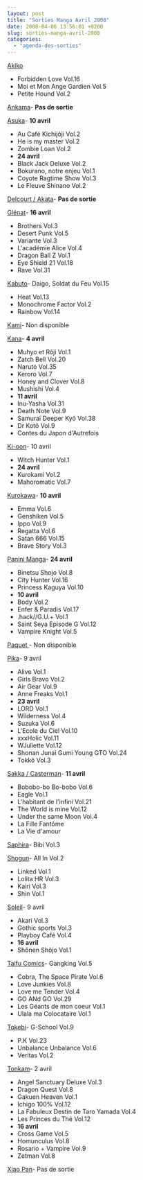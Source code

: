 ```yaml
---
layout: post
title: "Sorties Manga Avril 2008"
date: 2008-04-06 13:56:01 +0200
slug: sorties-manga-avril-2008
categories:
  - "agenda-des-sorties"
---
```


[Akiko](http://www.seebd.fr/)

- Forbidden Love Vol.16
- Moi et Mon Ange Gardien Vol.5
- Petite Hound Vol.2
 
[Ankama](http://www.ankama-editions.com)- **Pas de sortie**
 
[Asuka](http://www.asuka.fr/)- **10 avril**
- Au Café Kichijôji Vol.2
- He is my master Vol.2
- Zombie Loan Vol.2
- **24 avril**
- Black Jack Deluxe Vol.2
- Bokurano, notre enjeu Vol.1
- Coyote Ragtime Show Vol.3
- Le Fleuve Shinano Vol.2
 
[Delcourt / Akata](http://www.akata.fr)- **Pas de sortie**
 
[Glénat](http://www.glenatmanga.com)- **16 avril**
- Brothers Vol.3
- Desert Punk Vol.5
- Variante Vol.3
- L'académie Alice Vol.4
- Dragon Ball Z Vol.1
- Eye Shield 21 Vol.18
- Rave Vol.31
 
[Kabuto](http://www.seebd.fr/)- Daigo, Soldat du Feu Vol.15
- Heat Vol.13
- Monochrome Factor Vol.2
- Rainbow Vol.14
 
[Kami](http://www.mangakami.com/)- Non disponible
 
[Kana](http://www.mangakana.com)- **4 avril**
- Muhyo et Rôji Vol.1
- Zatch Bell Vol.20
- Naruto Vol.35
- Keroro Vol.7
- Honey and Clover Vol.8
- Mushishi Vol.4
- **11 avril**
- Inu-Yasha Vol.31
- Death Note Vol.9
- Samuraï Deeper Kyô Vol.38
- Dr Kotô Vol.9
- Contes du Japon d'Autrefois
 
[Ki-oon](http://www.ki-oon.com/)- 10 avril
- Witch Hunter Vol.1
- **24 avril**
- Kurokami Vol.2
- Mahoromatic Vol.7
 
[Kurokawa](http://www.kurokawa.fr/)- **10 avril**
- Emma Vol.6
- Genshiken Vol.5
- Ippo Vol.9
- Regatta Vol.6
- Satan 666 Vol.15
- Brave Story Vol.3
 
[Panini Manga](http://www.paninicomicsfrance.com/)- **24 avril**
- Binetsu Shojo Vol.8
- City Hunter Vol.16
- Princess Kaguya Vol.10
- **10 avril**
- Body Vol.2
- Enfer & Paradis Vol.17
- .hack//G.U.+ Vol.1
- Saint Seya Episode G Vol.12
- Vampire Knight Vol.5
 
[Paquet ](http://www.paquet.li/)- Non disponible
 
[Pika](http://www.pika.fr/)- 9 avril
- Alive Vol.1
- Girls Bravo Vol.2
- Air Gear Vol.9
- Anne Freaks Vol.1
- **23 avril**
- LORD Vol.1
- Wilderness Vol.4
- Suzuka Vol.6
- L'Ecole du Ciel Vol.10
- xxxHolic Vol.11
- WJuliette Vol.12
- Shonan Junai Gumi Young GTO Vol.24
- Tokkô Vol.3
 
[Sakka / Casterman](http://www.sakka.info/)- **11 avril**
- Bobobo-bo Bo-bobo Vol.6
- Eagle Vol.1
- L'habitant de l'infini Vol.21
- The World is mine Vol.12
- Under the same Moon Vol.4
- La Fille Fantôme
- La Vie d'amour
 
[Saphira](http://www.seebd.fr/)- Bibi Vol.3
 
[Shogun](http://www.shoguncity.com/)- All In Vol.2
- Linked Vol.1
- Lolita HR Vol.3
- Kairi Vol.3
- Shin Vol.1
 
[Soleil](http://www.soleilmanga.com/)- 9 avril
- Akari Vol.3
- Gothic sports Vol.3
- Playboy Café Vol.4
- **16 avril**
- Shônen Shôjo Vol.1
 
[Taifu Comics](http://taifu-comics.com)- Gangking Vol.5
- Cobra, The Space Pirate Vol.6
- Love Junkies Vol.8
- Love me Tender Vol.4
- GO ANd GO Vol.29
- Les Géants de mon coeur Vol.1
- Ulala ma Colocataire Vol.1
 
[Tokebi](http://www.seebd.fr/)- G-School Vol.9
- P.K Vol.23
- Unbalance Unbalance Vol.6
- Veritas Vol.2
 
[Tonkam](http://www.editions-tonkam.fr/)- 2 avril
- Angel Sanctuary Deluxe Vol.3
- Dragon Quest Vol.8
- Gakuen Heaven Vol.1
- Ichigo 100% Vol.12
- La Fabuleux Destin de Taro Yamada Vol.4
- Les Princes du Thé Vol.12
- **16 avril**
- Cross Game Vol.5
- Homunculus Vol.8
- Rosario + Vampire Vol.9
- Zetman Vol.8
 
[Xiao Pan](http://www.xiaopan.com/)- Pas de sortie